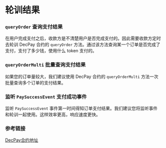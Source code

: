 

# 轮训结果

### `queryOrder` 查询支付结果

在用户完成支付之后，收款方是不清楚用户是否完成支付的。因此需要收款方定时去轮训 DecPay 合约的 `queryOrder` 方法。通过该方法查询某一个订单是否完成了支付，支付了多少钱，使用什么 token 支付的。

### `queryOrderMulti` 批量查询支付结果

如果您的订单量较大，我们建议使用 DecPay 合约的 `queryOrderMulti` 方法一次批量查询多个订单的支付结果。

### 监听 `PaySuccessEvent` 支付成功事件

监听 `PaySuccessEvent` 事件第一时间得知订单支付结果。我们建议您将监听事件和轮训一起使用。这样效率更高，响应速度更快。

### 参考链接

[DecPay合约地址](../networks/README.md)